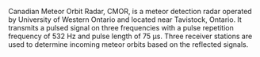 Canadian Meteor Orbit Radar, CMOR, is a meteor detection radar operated by University of Western Ontario and located near Tavistock, Ontario. It transmits a pulsed signal on three frequencies with a pulse repetition frequency of 532 Hz and pulse length of 75 µs. Three receiver stations are used to determine incoming meteor orbits based on the reflected signals.
